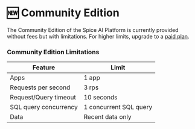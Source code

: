 # 🆕 Community Edition

The Community Edition of the Spice AI Platform is currently provided without fees but with limitations. For higher limits, upgrade to a [paid plan](./).

### Community Edition Limitations

| Feature               | Limit                  |
| --------------------- | ---------------------- |
| Apps                  | 1 app                  |
| Requests per second   | 3 rps                  |
| Request/Query timeout | 10 seconds             |
| SQL query concurrency | 1 concurrent SQL query |
| Data                  | Recent data only       |
